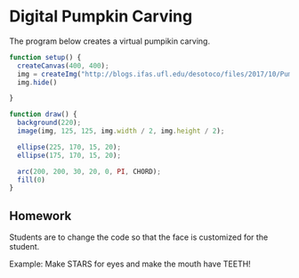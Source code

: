 # Digital Pumpkin Carving

The program below creates a virtual pumpikin carving.

```javascript
function setup() {
  createCanvas(400, 400);
  img = createImg("http://blogs.ifas.ufl.edu/desotoco/files/2017/10/Pumpkin-300x210.png");
  img.hide()

}

function draw() {
  background(220);
  image(img, 125, 125, img.width / 2, img.height / 2);

  ellipse(225, 170, 15, 20);
  ellipse(175, 170, 15, 20);

  arc(200, 200, 30, 20, 0, PI, CHORD);
  fill(0)
}
```
## Homework
Students are to change the code so that the face is customized for the student. 

Example: Make STARS for eyes and make the mouth have TEETH!
